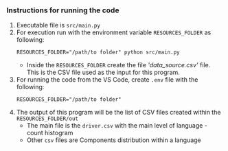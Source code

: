 ### Instructions for running the code
1. Executable file is `src/main.py`
2. For execution run with the environment variable `RESOURCES_FOLDER` as following:
    ```
    RESOURCES_FOLDER="/path/to folder" python src/main.py
    ```
    - Inside the `RESOURCES_FOLDER` create the file *'data_source.csv'* file. This is the CSV file used as the input for this program.
3. For running the code from the VS Code, create `.env` file with the following:
    ```
    RESOURCES_FOLDER="/path/to folder"
    ```
4. The output of this program will be the list of CSV files created within the `RESOURCES_FOLDER/out`
    - The main file is the `driver.csv` with the main level of language - count histogram
    - Other `csv` files are Components distribution within a language
